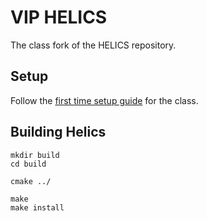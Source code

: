 # VIP HELICS

The class fork of the HELICS repository.

## Setup

Follow the [first time setup guide](CLASS_SETUP.md) for the class.

## Building Helics

```
mkdir build
cd build

cmake ../

make
make install
```
